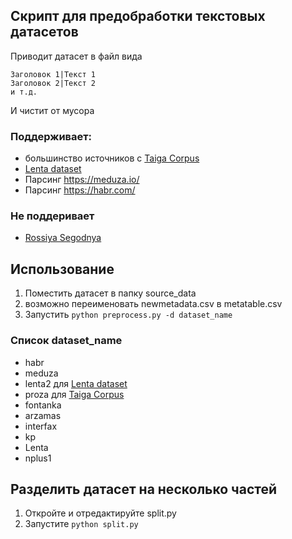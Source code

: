 ## Скрипт для предобработки текстовых датасетов
Приводит датасет в файл вида
```
Заголовок 1|Текст 1
Заголовок 2|Текст 2
и т.д.
```
И чистит от мусора

### Поддерживает:
- большинство источников c [Taiga Сorpus](https://tatianashavrina.github.io/taiga_site/)
- [Lenta dataset](https://github.com/yutkin/Lenta.Ru-News-Dataset)
- Парсинг https://meduza.io/
- Парсинг https://habr.com/

### Не поддеривает
- [Rossiya Segodnya](https://github.com/RossiyaSegodnya/ria_news_dataset)

## Использование
1) Поместить датасет в папку source_data
2) возможно переименовать newmetadata.csv в metatable.csv
3) Запустить `python preprocess.py -d dataset_name` 

### Список dataset_name
- habr
- meduza
- lenta2 для [Lenta dataset](https://github.com/yutkin/Lenta.Ru-News-Dataset)
- proza для [Taiga Сorpus](https://tatianashavrina.github.io/taiga_site/)
- fontanka
- arzamas
- interfax
- kp
- Lenta
- nplus1

## Разделить датасет на несколько частей
1) Откройте и отредактируйте split.py
2) Запустите `python split.py`
